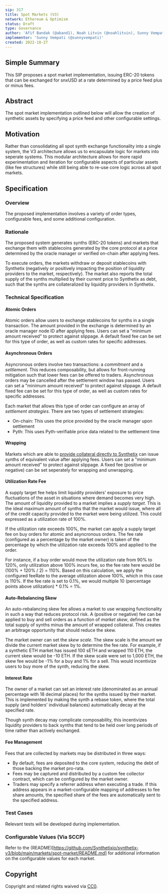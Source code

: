 ```yaml
---
sip: 317
title: Spot Markets (V3)
network: Ethereum & Optimism
status: Draft
type: Governance
author: 'Afif Bandak (@aband1), Noah Litvin (@noahlitvin), Sunny Vempati (@sunnyvempati)'
implementor: 'Sunny Vempati (@sunnyvempati)'
created: 2022-10-27
---
```


<!--You can leave these HTML comments in your merged SIP and delete the visible duplicate text guides, they will not appear and may be helpful to refer to if you edit it again. This is the suggested template for new SIPs. Note that an SIP number will be assigned by an editor. When opening a pull request to submit your SIP, please use an abbreviated title in the filename, `sip-draft_title_abbrev.md`. The title should be 44 characters or less.-->

## Simple Summary

<!--"If you can't explain it simply, you don't understand it well enough." Simply describe the outcome the proposed changes intends to achieve. This should be non-technical and accessible to a casual community member.-->

This SIP proposes a spot market implementation, issuing ERC-20 tokens that can be exchanged for snxUSD at a rate determined by a price feed plus or minus fees.

## Abstract

<!--A short (~200 word) description of the proposed change, the abstract should clearly describe the proposed change. This is what *will* be done if the SIP is implemented, not *why* it should be done or *how* it will be done. If the SIP proposes deploying a new contract, write, "we propose to deploy a new contract that will do x".-->

The spot market implementation outlined below will allow the creation of synthetic assets by specifying a price feed and other configurable settings.

## Motivation

<!--This is the problem statement. This is the *why* of the SIP. It should clearly explain *why* the current state of the protocol is inadequate.  It is critical that you explain *why* the change is needed, if the SIP proposes changing how something is calculated, you must address *why* the current calculation is inaccurate or wrong. This is not the place to describe how the SIP will address the issue!-->

Rather than consolidating all spot synth exchange functionality into a single system, the V3 architecture allows us to encapsulate logic for markets into seperate systems. This modular architecture allows for more rapid experimentation and iteration for configurable aspects of particular assets (like fee structures) while still being able to re-use core logic across all spot markets.

## Specification

<!--The specification should describe the syntax and semantics of any new feature, there are five sections
1. Overview
2. Rationale
3. Technical Specification
4. Test Cases
5. Configurable Values
-->

### Overview

<!--This is a high level overview of *how* the SIP will solve the problem. The overview should clearly describe how the new feature will be implemented.-->

The proposed implementation involves a variety of order types, configurable fees, and some additional configuration.

### Rationale

<!--This is where you explain the reasoning behind how you propose to solve the problem. Why did you propose to implement the change in this way, what were the considerations and trade-offs. The rationale fleshes out what motivated the design and why particular design decisions were made. It should describe alternate designs that were considered and related work. The rationale may also provide evidence of consensus within the community, and should discuss important objections or concerns raised during discussion.-->

The proposed system generates synths (ERC-20 tokens) and markets that exchange them with stablecoins generated by the core protocol at a price determined by the oracle manager or verified on-chain after applying fees.

To execute orders, the markets withdraw or deposit stablecoins with Synthetix (negatively or positively impacting the position of liquidity providers to the market, respectively). The market also reports the total supply of the synths multiplied by their current price to Synthetix as debt, such that the synths are collateralized by liquidity providers in Synthetix.

### Technical Specification

<!--The technical specification should outline the public API of the changes proposed. That is, changes to any of the interfaces Synthetix currently exposes or the creations of new ones.-->

#### Atomic Orders

Atomic orders allow users to exchange stablecoins for synths in a single transaction. The amount provided in the exchange is determined by an oracle manager node ID after applying fees. Users can set a "minimum amount received" to protect against slippage. A default fixed fee can be set for this type of order, as well as custom rates for specific addresses.

#### Asynchronous Orders

Asyncronous orders involve two transactions: a _commitment_ and a _settlement_. This reduces composability, but allows for front-running mitigation such that lower fees can be offered to traders. Asynchronous orders may be cancelled after the settlement window has passed. Users can set a "minimum amount received" to protect against slippage. A default fixed fee can be set for this type of order, as well as custom rates for specific addresses.

Each market that allows this type of order can configure an array of _settlement strategies_. There are two types of settlement strategies:

- On-chain: This uses the price provided by the oracle manager upon settlement
- Pyth: This uses Pyth-verifiable price data related to the settlement time

#### Wrapping

Markets which are able to [provide collateral directly to Synthetix](../sip-308) can issue synths of equivalent value after applying fees. Users can set a "minimum amount received" to protect against slippage. A fixed fee (positive or negative) can be set seperately for wrapping and unwrapping.

#### Utilization Rate Fee

A supply target fee helps limit liquidity providers' exposure to price fluctuations of the asset in situations where demand becomes very high. The amount of liquidity provided to a market implies a _supply target_. This is the ideal maximum amount of synths that the market would issue, where all of the credit capacity provided to the market were being utilized. This could expressed as a utilization rate of 100%.

If the utilization rate exceeds 100%, the market can apply a supply target fee on buy orders for atomic and asyncronous orders. The fee rate (configured as a percentage by the market owner) is taken of the percentage by which the utilization rate exceeds 100% and applied to the order.

For instance, if a buy order would move the utilization rate from 90% to 120%, only utilization above 100% incurs fee, so the fee rate here would be (100% + 120% / 2) = 110%. Based on this calculation, we apply the configured feeRate to the average utilization above 100%, which in this case is 110%. If the fee rate is set to 0.1%, we would multiple 10 (percentage points above utilization) \* 0.1% = 1%.

#### Auto-Rebalancing Skew

An auto-rebalancing skew fee allows a market to use wrapping functionality in such a way that reduces protocol risk. A (positive or negative) fee can be applied to buy and sell orders as a function of _market skew_, defined as the total supply of synths minus the amount of wrapped collateral. This creates an arbitrage opportunity that should reduce the skew.

The market owner can set the _skew scale_. The skew scale is the amount we divide the current market skew by to determine the fee rate. For example, if a synthetic ETH market has issued 100 sETH and wrapped 110 ETH, the current skew would be -10 ETH. If the skew scale were set to 1,000 ETH, the skew fee would be -1% for a buy and 1% for a sell. This would incentivize users to buy more of the synth, reducing the skew.

#### Interest Rate

The owner of a market can set an interest rate (denominated as an annual percentage with 18 decimal places) for the synths issued by their market. This is implemented by making the synth a rebase token, where the total supply (and holders' individual balances) automatically decay at the specified rate.

Though synth decay may complicate composability, this incentivizes liquidity providers to back synths that tend to be held over long periods of time rather than actively exchanged.

#### Fee Management

Fees that are collected by markets may be distributed in three ways:

- By default, fees are deposited to the core system, reducing the debt of those backing the market pro-rata.
- Fees may be captured and distributed by a custom fee collector contract, which can be configured by the market owner.
- Traders may specify a referrer address when executing a trade. If this address appears in a market-configurable mapping of addresses to fee share amounts, the specified share of the fees are automatically sent to the specified address.

### Test Cases

<!--Test cases for an implementation are mandatory for SIPs but can be included with the implementation..-->

Relevant tests will be developed during implementation.

### Configurable Values (Via SCCP)

<!--Please list all values configurable via SCCP under this implementation.-->

Refer to the (README)[https://github.com/Synthetixio/synthetix-v3/blob/main/markets/spot-market/README.md] for additional information on the configurable values for each market.

## Copyright

Copyright and related rights waived via [CC0](https://creativecommons.org/publicdomain/zero/1.0/).
